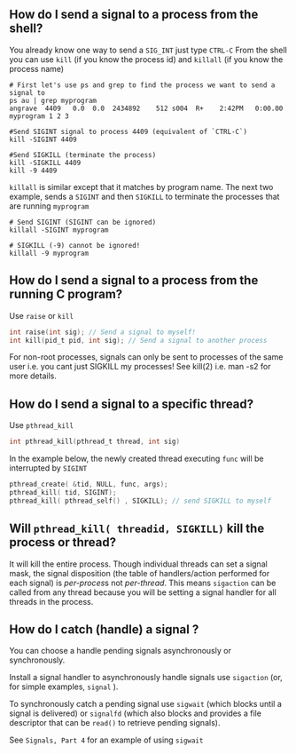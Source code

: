 ## How do I send a signal to a process from the shell?
You already know one way to send a `SIG_INT` just type `CTRL-C` 
From the shell you can use `kill` (if you know the process id) and `killall` (if you know the process name)
```
# First let's use ps and grep to find the process we want to send a signal to
ps au | grep myprogram
angrave  4409   0.0  0.0  2434892    512 s004  R+    2:42PM   0:00.00 myprogram 1 2 3

#Send SIGINT signal to process 4409 (equivalent of `CTRL-C`)
kill -SIGINT 4409

#Send SIGKILL (terminate the process)
kill -SIGKILL 4409
kill -9 4409
```

`killall` is similar except that it matches by program name. The next two example, sends a `SIGINT` and then `SIGKILL` to terminate the processes that are running `myprogram`
```
# Send SIGINT (SIGINT can be ignored)
killall -SIGINT myprogram

# SIGKILL (-9) cannot be ignored! 
killall -9 myprogram
```
## How do I send a signal to a process from the running C program?
Use `raise` or `kill`
```C
int raise(int sig); // Send a signal to myself!
int kill(pid_t pid, int sig); // Send a signal to another process
```
For non-root processes, signals can only be sent to processes of the same user i.e. you cant just SIGKILL my processes! See kill(2) i.e. man -s2 for more details.
 

## How do I send a signal to a specific thread?
Use `pthread_kill`
```C
int pthread_kill(pthread_t thread, int sig)
```

In the example below, the newly created thread executing `func` will be interrupted by `SIGINT`

```C
pthread_create( &tid, NULL, func, args);
pthread_kill( tid, SIGINT);
pthread_kill( pthread_self() , SIGKILL); // send SIGKILL to myself
```

## Will `pthread_kill( threadid, SIGKILL)` kill the process or thread?
It will kill the entire process. Though individual threads can set a signal mask, the signal disposition (the table of handlers/action performed for each signal) is *per-proces*s not *per-thread*. This means 
`sigaction` can be called from any thread because you will be setting a signal handler for all threads in the process.

## How do I catch (handle) a signal ?
You can choose a handle pending signals asynchronously or synchronously.

Install a signal handler to asynchronously handle signals use `sigaction` (or, for simple examples, `signal` ).

To synchronously catch a pending signal use `sigwait` (which blocks until a signal is delivered) or `signalfd` (which also blocks and provides a file descriptor that can be `read()` to retrieve pending signals).

See `Signals, Part 4` for an example of using `sigwait`

